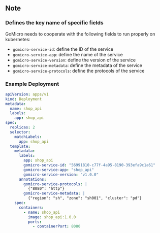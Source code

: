 ## Note

### Defines the key name of specific fields

GoMicro needs to cooperate with the following fields to run properly on kubernetes:

- `gomicro-service-id`: define the ID of the service
- `gomicro-service-app`: define the name of the service
- `gomicro-service-version`: define the version of the service
- `gomicro-service-metadata`: define the metadata of the service
- `gomicro-service-protocols`: define the protocols of the service

### Example Deployment

```yaml
apiVersion: apps/v1
kind: Deployment
metadata:
  name: shop_api
  labels:
    app: shop_api
spec:
  replicas: 2
  selector:
    matchLabels:
      app: shop_api
  template:
    metadata:
      labels:
        app: shop_api
        gomicro-service-id: "56991810-c77f-4a95-8190-393efa9c1a61"
        gomicro-service-app: "shop_api"
        gomicro-service-version: "v1.0.0"
      annotations:
        gomicro-service-protocols: |
          {"8080": "http"}
        gomicro-service-metadata: |
          {"region": "sh", "zone": "sh001", "cluster": "pd"}
    spec:
      containers:
        - name: shop_api
          image: shop_api:1.0.0
          ports:
            - containerPort: 8080
```

